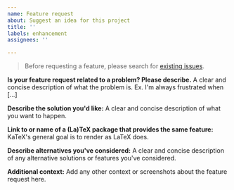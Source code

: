 ```yaml
---
name: Feature request
about: Suggest an idea for this project
title: ''
labels: enhancement
assignees: ''

---
```


> Before requesting a feature, please search for [existing issues](https://github.com/KaTeX/KaTeX/issues).

**Is your feature request related to a problem? Please describe.**
A clear and concise description of what the problem is. Ex. I'm always frustrated when [...]

**Describe the solution you'd like:**
A clear and concise description of what you want to happen.

**Link to or name of a (La)TeX package that provides the same feature:**
KaTeX's general goal is to render as LaTeX does.

**Describe alternatives you've considered:**
A clear and concise description of any alternative solutions or features you've considered.

**Additional context:**
Add any other context or screenshots about the feature request here.
